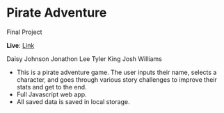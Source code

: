 # Pirate Adventure
Final Project

**Live**: [Link](https://pirate-adventure.surge.sh/)

Daisy Johnson
Jonathon Lee
Tyler King
Josh Williams  

- This is a pirate adventure game. The user inputs their name, selects a character, and goes through various story challenges to improve their stats and get to the end.
- Full Javascript web app. 
- All saved data is saved in local storage.

